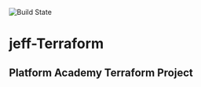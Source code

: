 ![Build State](https://codebuild.eu-west-1.amazonaws.com/badges?uuid=eyJlbmNyeXB0ZWREYXRhIjoiLzFpNkhnTjEwdGU1UFVMeGU1OFNGN2greHZXUVR3ZHVnOTNoSjl5Wk11Vm85eW0xMXhEWXVEdVlDZkduL3hRK0FSQjdRVVpGNkNqb2hTTW16aU9XaWxvPSIsIml2UGFyYW1ldGVyU3BlYyI6ImtiblJVTHl5M2RLOFV6WTMiLCJtYXRlcmlhbFNldFNlcmlhbCI6MX0%3D&branch=feature/add-stage-for-prod-deployment-for-test)
# jeff-Terraform
## Platform Academy Terraform Project
